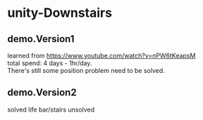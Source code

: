 # unity-Downstairs
demo.Version1<br>
----
learned from https://www.youtube.com/watch?v=nPW6tKeapsM<br>
total spend: 4 days - 1hr/day.<br>
There's still some position problem need to be solved.<br>

demo.Version2<br>
----
solved life bar/stairs unsolved

